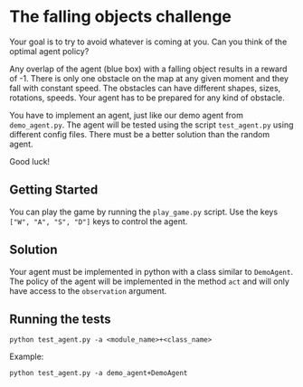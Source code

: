 # The falling objects challenge

Your goal is to try to avoid whatever is coming at you. Can you think of the optimal agent 
policy? 

Any overlap of the agent (blue box) with a falling object results in a reward of -1. There is only 
one obstacle on the map at any given moment and they fall with constant speed. The 
obstacles can have different shapes, sizes, rotations, speeds. Your agent has to be prepared for 
any kind of obstacle.

You have to implement an agent, just like our demo agent from `demo_agent.py`. The agent will be 
tested using the script `test_agent.py` using different config files. There must be a better 
solution than the random agent.

Good luck!

## Getting Started

You can play the game by running the `play_game.py` script. Use the keys `["W", "A", "S", "D"]`
keys to control the agent.

## Solution
Your agent must be implemented in python with a class similar to `DemoAgent`. The policy of the 
agent will be implemented in the method `act` and will only have access to the `observation` 
argument.  

## Running the tests

```
python test_agent.py -a <module_name>+<class_name>
```
Example:
```
python test_agent.py -a demo_agent+DemoAgent
```
